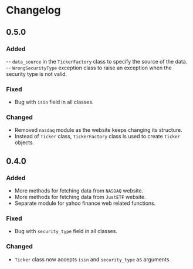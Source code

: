 # Changelog

## 0.5.0

### Added

-- `data_source` in the `TickerFactory` class to specify the source of the data.
-- `WrongSecurityType` exception class to raise an exception when the security type is not valid.

### Fixed

- Bug with `isin` field in all classes.

### Changed

- Removed `nasdaq` module as the website keeps changing its structure.
- Instead of `Ticker` class, `TickerFactory` class is used to create `Ticker` objects.

## 0.4.0

### Added

- More methods for fetching data from `NASDAQ` website.
- More methods for fetching data from `JustETF` website.
- Separate module for yahoo finance web related functions.

### Fixed

- Bug with `security_type` field in all classes.

### Changed

- `Ticker` class now accepts `isin` and `security_type` as arguments.
